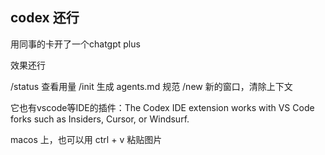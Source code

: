 ## codex 还行

用同事的卡开了一个chatgpt plus

效果还行

/status 查看用量
/init 生成 agents.md 规范
/new 新的窗口，清除上下文


它也有vscode等IDE的插件：The Codex IDE extension works with VS Code forks such as Insiders, Cursor, or Windsurf.

macos 上，也可以用 ctrl + v 粘贴图片